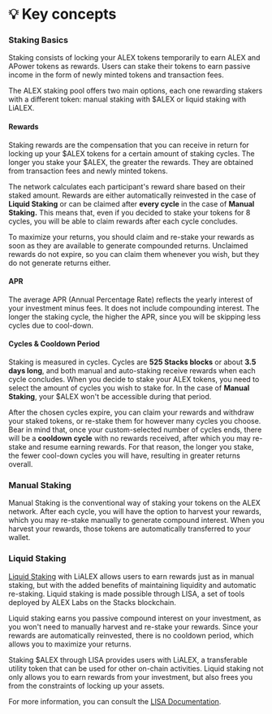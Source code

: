 # 💡 Key concepts

### Staking Basics <a href="#staking-basics" id="staking-basics"></a>

Staking consists of locking your ALEX tokens temporarily to earn ALEX and APower tokens as rewards. Users can stake their tokens to earn passive income in the form of newly minted tokens and transaction fees.

The ALEX staking pool offers two main options, each one rewarding stakers with a different token: manual staking with $ALEX or liquid staking with LiALEX.

#### Rewards <a href="#rewards" id="rewards"></a>

Staking rewards are the compensation that you can receive in return for locking up your $ALEX tokens for a certain amount of staking cycles. The longer you stake your $ALEX, the greater the rewards. They are obtained from transaction fees and newly minted tokens.

The network calculates each participant's reward share based on their staked amount. Rewards are either automatically reinvested in the case of **Liquid Staking** or can be claimed after **every cycle** in the case of **Manual Staking.** This means that, even if you decided to stake your tokens for 8 cycles, you will be able to claim rewards after each cycle concludes.

To maximize your returns, you should claim and re-stake your rewards as soon as they are available to generate compounded returns. Unclaimed rewards do not expire, so you can claim them whenever you wish, but they do not generate returns either.

#### APR <a href="#apr" id="apr"></a>

The average APR (Annual Percentage Rate) reflects the yearly interest of your investment minus fees. It does not include compounding interest. The longer the staking cycle, the higher the APR, since you will be skipping less cycles due to cool-down.

#### Cycles & Cooldown Period <a href="#cycles-and-cooldown-period" id="cycles-and-cooldown-period"></a>

Staking is measured in cycles. Cycles are **525 Stacks blocks** or about **3.5 days long**, and both manual and auto-staking receive rewards when each cycle concludes. When you decide to stake your ALEX tokens, you need to select the amount of cycles you wish to stake for. In the case of **Manual Staking**, your $ALEX won't be accessible during that period.

After the chosen cycles expire, you can claim your rewards and withdraw your staked tokens, or re-stake them for however many cycles you choose. Bear in mind that, once your custom-selected number of cycles ends, there will be a **cooldown cycle** with no rewards received, after which you may re-stake and resume earning rewards. For that reason, the longer you stake, the fewer cool-down cycles you will have, resulting in greater returns overall.

### Manual Staking <a href="#manual-staking" id="manual-staking"></a>

Manual Staking is the conventional way of staking your tokens on the ALEX network. After each cycle, you will have the option to harvest your rewards, which you may re-stake manually to generate compound interest. When you harvest your rewards, those tokens are automatically transferred to your wallet.

### Liquid Staking <a href="#liquid-staking" id="liquid-staking"></a>

[Liquid Staking](https://app.lisalab.io/li/alex/staking) with LiALEX allows users to earn rewards just as in manual staking, but with the added benefits of maintaining liquidity and automatic re-staking. Liquid staking is made possible through LISA, a set of tools deployed by ALEX Labs on the Stacks blockchain.

Liquid staking earns you passive compound interest on your investment, as you won't need to manually harvest and re-stake your rewards. Since your rewards are automatically reinvested, there is no cooldown period, which allows you to maximize your returns.

Staking $ALEX through LISA provides users with LiALEX, a transferable utility token that can be used for other on-chain activities. Liquid staking not only allows you to earn rewards from your investment, but also frees you from the constraints of locking up your assets.

For more information, you can consult the [LISA Documentation](https://docs.lisalab.io/).
